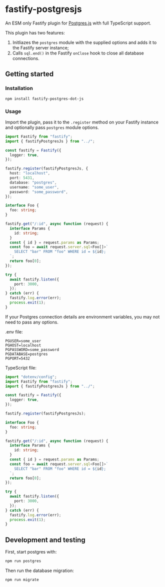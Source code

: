 # fastify-postgresjs

An ESM only Fastify plugin for [Postgres.js](https://github.com/porsager/postgres) with full TypeScript support.

This plugin has two features:

1. Initliazes the `postgres` module with the supplied options and adds it to the Fastify server instance;
2. Calls `sql.end()` in the Fastify `onClose` hook to close all database connections.

## Getting started

### Installation

`npm install fastify-postgres-dot-js`

### Usage

Import the plugin, pass it to the `.register` method on your Fastify instance and optionally pass `postgres` module options.

```ts
import Fastify from "fastify";
import { fastifyPostgresJs } from "../";

const fastify = Fastify({
  logger: true,
});

fastify.register(fastifyPostgresJs, {
  host: "localhost",
  port: 5431,
  database: "postgres",
  username: "some_user",
  password: "some_password",
});

interface Foo {
  foo: string;
}

fastify.get("/:id", async function (request) {
  interface Params {
    id: string;
  }
  const { id } = request.params as Params;
  const foo = await request.server.sql<Foo[]>`
    SELECT "bar" FROM "foo" WHERE id = ${id};
  `;
  return foo[0];
});

try {
  await fastify.listen({
    port: 3000,
  });
} catch (err) {
  fastify.log.error(err);
  process.exit(1);
}
```

If your Postgres connection details are environment variables, you may not need to pass any options.

.env file:

```
PGUSER=some_user
PGHOST=localhost
PGPASSWORD=some_password
PGDATABASE=postgres
PGPORT=5432
```

TypeScript file:

```ts
import "dotenv/config";
import Fastify from "fastify";
import { fastifyPostgresJs } from "../";

const fastify = Fastify({
  logger: true,
});

fastify.register(fastifyPostgresJs);

interface Foo {
  foo: string;
}

fastify.get("/:id", async function (request) {
  interface Params {
    id: string;
  }
  const { id } = request.params as Params;
  const foo = await request.server.sql<Foo[]>`
    SELECT "bar" FROM "foo" WHERE id = ${id};
  `;
  return foo[0];
});

try {
  await fastify.listen({
    port: 3000,
  });
} catch (err) {
  fastify.log.error(err);
  process.exit(1);
}
```

## Development and testing

First, start postgres with:

```sh
npm run postgres
```

Then run the database migration:

```sh
npm run migrate
```
